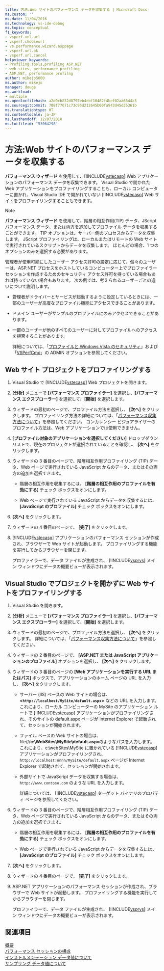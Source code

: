 ```yaml
---
title: 方法:Web サイトのパフォーマンス データを収集する | Microsoft Docs
ms.custom: ''
ms.date: 11/04/2016
ms.technology: vs-ide-debug
ms.topic: conceptual
f1_keywords:
- vsperf.url.url
- vsperf.chooseurl
- vs.performance.wizard.asppage
- vsperf.url.ok
- vsperf.url.cancel
helpviewer_keywords:
- Profiling Tools,profiling ASP.NET
- web sites, performance profiling
- ASP.NET, performance profilng
author: mikejo5000
ms.author: mikejo
manager: douge
ms.workload:
- multiple
ms.openlocfilehash: a2d9cb832d8797eb4ebf16482f4bef02aa6644a3
ms.sourcegitcommit: 708f77071c73c95d212645b00fa943d45d35361b
ms.translationtype: HT
ms.contentlocale: ja-JP
ms.lasthandoff: 12/07/2018
ms.locfileid: "53064298"
---
```

# <a name="how-to-collect-performance-data-for-a-web-site"></a>方法:Web サイトのパフォーマンス データを収集する

**パフォーマンス ウィザード** を使用して、[!INCLUDE[vstecasp](../code-quality/includes/vstecasp_md.md)] Web アプリケーションのパフォーマンス データを収集できます。 Visual Studio で開かれた Web アプリケーションをプロファイリングすることも、ローカル コンピューターに置かれ、Visual Studio IDE で開かれていない [!INCLUDE[vstecasp](../code-quality/includes/vstecasp_md.md)] Web サイトをプロファイリングすることもできます。

> [!NOTE]
> **パフォーマンス ウィザード** を使用して、階層の相互作用(TIP) データ、JScript パフォーマンス データ、または両方を追加してプロファイル データを収集することができます。 TIP オプションは、サーバー側のプロセスからデータを収集します。 JScript プロファイリングは、ローカルまたはリモートの Web サイトで実行されているスクリプトからデータを収集します。 ほとんどの場合、1 つのオプションのみを選択する必要があります。

 管理者が使用可能にしたユーザー アクセス許可の設定に応じて、個々のユーザーは、ASP.NET プロセスをホストしているコンピューター上でプロファイラー セッションを作成するためのセキュリティ アクセス許可を持っている場合もあれば持っていない場合もあります。 次の例では、考えられるユーザーごとの違いについて説明します。

- 管理者がドライバーとサービスが起動するように設定しているときには、一部のユーザーが高度なプロファイル機能にアクセスできることがあります。

- ドメイン ユーザーがサンプルのプロファイルにのみアクセスできることがあります。

- 一部のユーザーが他のすべてのユーザーに対してプロファイルへのアクセスを拒否することがあります。

  詳細については、「[プロファイルと Windows Vista のセキュリティ](../profiling/profiling-and-windows-vista-security.md)」および「[VSPerfCmd](../profiling/vsperfcmd.md)」の ADMIN オプションを参照してください。

## <a name="to-profile-a-web-site-project"></a>Web サイト プロジェクトをプロファイリングする

1. Visual Studio で [!INCLUDE[vstecasp](../code-quality/includes/vstecasp_md.md)] Web プロジェクトを開きます。

2. **[分析]** メニューで **[パフォーマンス プロファイラー]** を選択し、**[パフォーマンス エクスプローラー]** を選択して、**[開始]** を選択します。

3. ウィザードの最初のページで、プロファイル方法を選択し、 **[次へ]** をクリックします。 プロファイリング方法の詳細については、「[パフォーマンス収集方法について](../profiling/understanding-performance-collection-methods.md)」を参照してください。 コンカレンシー ビジュアライザーのプロファイル方法は、Web アプリケーションでは使用できません。

4. **[プロファイル対象のアプリケーションを選択してください]** ドロップダウン リストで、現在のプロジェクトが選択されていることを確認し、 **[次へ]** をクリックします。

5. ウィザードの 3 番目のページで、階層相互作用プロファイリング (TIP) データ、Web ページで実行されている JavaScript からのデータ、またはその両方の追加を選択できます。

    - 階層の相互作用を収集するには、 **[階層の相互作用のプロファイルを有効にする]** チェック ボックスをオンにします。

    - Web ページで実行されている JavaScript からデータを収集するには、 **[JavaScript のプロファイル]** チェック ボックスをオンにします。

6. **[次へ]** をクリックします。

7. ウィザードの 4 番目のページで、 **[完了]** をクリックします。

8. [!INCLUDE[vstecasp](../code-quality/includes/vstecasp_md.md)] アプリケーションのパフォーマンス セッションが作成され、ブラウザーで Web サイトが起動します。 プロファイリングする機能を実行してからブラウザーを閉じます。

     プロファイラーで、データ ファイルが生成され、 [!INCLUDE[vsprvs](../code-quality/includes/vsprvs_md.md)] メイン ウィンドウにデータの概要ビューが表示されます。

## <a name="to-profile-a-web-site-without-opening-a-project-in-visual-studio"></a>Visual Studio でプロジェクトを開かずに Web サイトをプロファイリングする

1. Visual Studio を開きます。

2. **[分析]** メニューで **[パフォーマンス プロファイラー]** を選択し、**[パフォーマンス エクスプローラー]** を選択して、**[開始]** を選択します。

3. ウィザードの最初のページで、プロファイル方法を選択し、 **[次へ]** をクリックします。 詳細については、「[パフォーマンス収集方法について](../profiling/understanding-performance-collection-methods.md)」を参照してください。

4. ウィザードの 2 番目のページで、 **[ASP.NET または JavaScript アプリケーションのプロファイル]** オプションを選択し、 **[次へ]** をクリックします。

5. ウィザードの 3 番目のページの **[Web アプリケーションを実行する URL またはパス]** ボックスで、アプリケーションのホーム ページの URL を入力し、 **[次へ]** をクリックします。

   - サーバー (IIS) ベースの Web サイトの場合は、**<`http://localhost/MySite/default.aspx`>** などの URL を入力します。 これにより、ローカル コンピューターの MySite のアプリケーション ルートで [!INCLUDE[vstecasp](../code-quality/includes/vstecasp_md.md)] アプリケーションがプロファイリングされ、そのサイトの default.aspx ページが Internet Explorer で起動されて、セッションが開始されます。

   - ファイル ベースの Web サイトの場合は、file///**c:\WebSites\MySite\default.aspx**のようなパスを入力します。 これにより、c:\webSites\MySite に置かれている [!INCLUDE[vstecasp](../code-quality/includes/vstecasp_md.md)] アプリケーションがプロファイリングされ、`http://localhost:nnnn/MySite/default.aspx` ページが Internet Explorer で起動されて、セッションが開始されます。

   - 外部サイトで JavaScript データを収集する場合は、`http://www.contoso.com` のような URL を入力します。

     詳細については、 [!INCLUDE[vstecasp](../code-quality/includes/vstecasp_md.md)] ターゲット バイナリのプロパティ ページを参照してください。

6. ウィザードの 3 番目のページで、階層相互作用プロファイリング (TIP) データ、Web ページで実行されている JavaScript からのデータ、またはその両方の追加を選択できます。

    - 階層の相互作用を収集するには、 **[階層の相互作用のプロファイルを有効にする]** チェック ボックスをオンにします。

    - Web ページで実行されている JavaScript からデータを収集するには、**[JavaScript のプロファイル]** チェック ボックスをオンにします。

7. **[次へ]** をクリックします。

8. ウィザードの 4 番目のページで、 **[完了]** をクリックします。

9. ASP.NET アプリケーションのパフォーマンス セッションが作成され、ブラウザーで Web サイトが起動します。 プロファイリングする機能を実行してからブラウザーを閉じます。

     プロファイラーで、データ ファイルが生成され、 [!INCLUDE[vsprvs](../code-quality/includes/vsprvs_md.md)] メイン ウィンドウにデータの概要ビューが表示されます。

## <a name="see-also"></a>関連項目

[概要](../profiling/overviews-performance-tools.md)  
[パフォーマンス セッションの構成](../profiling/configuring-performance-sessions.md)  
[インストルメンテーション データ値について](../profiling/understanding-instrumentation-data-values.md)  
[サンプリング データ値について](../profiling/understanding-sampling-data-values.md)
